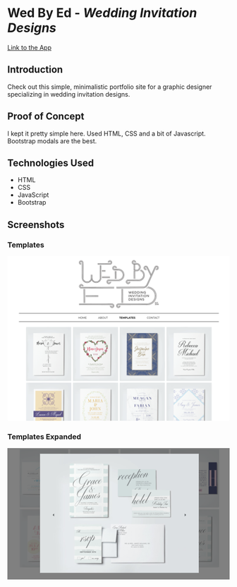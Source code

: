 # Wed By Ed - *Wedding Invitation Designs*

[Link to the App](https://lii41333733.github.io/wed-by-ed-designs/)


## Introduction

Check out this simple, minimalistic portfolio site for a graphic designer specializing in wedding invitation designs.


## Proof of Concept

I kept it pretty simple here. Used HTML, CSS and a bit of Javascript. Bootstrap modals are the best.


## Technologies Used

* HTML
* CSS
* JavaScript
* Bootstrap


## Screenshots

### Templates
![Template Grid](assets/images/screenshot1.png)

### Templates Expanded
![Template with Modal](assets/images/screenshot2.png)




